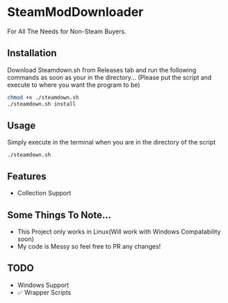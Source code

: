 
# SteamModDownloader
For All The Needs for Non-Steam Buyers.





## Installation

Download Steamdown.sh from Releases tab and run the following commands as soon as your in the directory...
(Please put the script and execute to where you want the program to be)
```bash
chmod +x ./steamdown.sh
./steamdown.sh install
```
## Usage
Simply execute in the terminal when you are in the directory of the script
```
./steamdown.sh
```
## Features

- Collection Support
 
## Some Things To Note...

- This Project only works in Linux(Will work with Windows Compatability soon)
- My code is Messy so feel free to PR any changes!



## TODO
- Windows Support
-  ✅ Wrapper Scripts 

